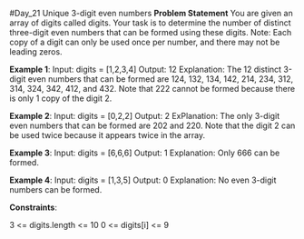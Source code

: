 #Day_21 Unique 3-digit even numbers
**Problem Statement**
You are given an array of digits called digits. Your task is to determine the number of distinct three-digit even numbers that can be formed using these digits.
Note: Each copy of a digit can only be used once per number, and there may not be leading zeros.

 
**Example 1**:
Input: digits = [1,2,3,4]
Output: 12
Explanation: The 12 distinct 3-digit even numbers that can be formed are 124, 132, 134, 142, 214, 234, 312, 314, 324, 342, 412, and 432. Note that 222 cannot be formed because there is only 1 copy of the digit 2.

**Example 2**:
Input: digits = [0,2,2]
Output: 2
ExPlanation: The only 3-digit even numbers that can be formed are 202 and 220. Note that the digit 2 can be used twice because it appears twice in the array.

**Example 3**:
Input: digits = [6,6,6]
Output: 1
Explanation: Only 666 can be formed.

**Example 4**:
Input: digits = [1,3,5]
Output: 0
Explanation: No even 3-digit numbers can be formed.

 
**Constraints**:

3 <= digits.length <= 10
0 <= digits[i] <= 9